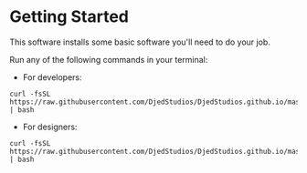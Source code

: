 Getting Started
===============

This software installs some basic software you'll need to do your job.

Run any of the following commands in your terminal:

* For developers:

```
curl -fsSL https://raw.githubusercontent.com/DjedStudios/DjedStudios.github.io/master/developer.sh | bash
```

* For designers:

```
curl -fsSL https://raw.githubusercontent.com/DjedStudios/DjedStudios.github.io/master/designer.sh | bash
```

